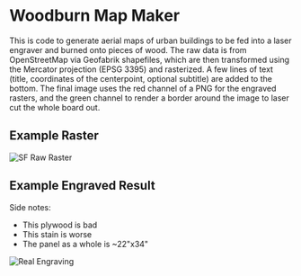 # Woodburn Map Maker

This is code to generate aerial maps of urban buildings to be fed into a laser engraver and burned onto pieces of wood.  The raw data is from OpenStreetMap via Geofabrik shapefiles, which are then transformed using the Mercator projection (EPSG 3395) and rasterized.  A few lines of text (title, coordinates of the centerpoint, optional subtitle) are added to the bottom.  The final image uses the red channel of a PNG for the engraved rasters, and the green channel to render a border around the image to laser cut the whole board out.

## Example Raster
![SF Raw Raster](maps/san-francisco-new.png)

## Example Engraved Result

Side notes: 
 - This plywood is bad
 - This stain is worse
 - The panel as a whole is ~22"x34"

![Real Engraving](images/result.jpg)